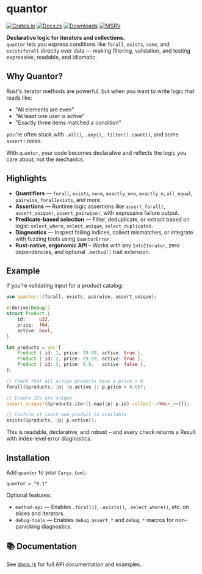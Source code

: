 # quantor
[![Crates.io](https://img.shields.io/crates/v/quantor.svg)](https://crates.io/crates/quantor)
[![Docs.rs](https://docs.rs/quantor/badge.svg)](https://docs.rs/quantor)
[![Downloads](https://img.shields.io/crates/d/quantor.svg)](https://crates.io/crates/quantor)
[![MSRV](https://img.shields.io/badge/MSRV-1.58.1+-blue)](https://github.com/nervousnullptr/quantor#msrv)

**Declarative logic for iterators and collections.**  
`quantor` lets you express conditions like `forall`, `exists`, `none`, and `existsforall` directly over data — making filtering, validation, and testing expressive, readable, and idiomatic.

## Why Quantor?

Rust's iterator methods are powerful, but when you want to write logic that reads like:

- "All elements are even"
- "At least one user is active"
- "Exactly three items matched a condition"

you're often stuck with `.all()`, `.any()`, `.filter().count()`, and some `assert!` noise.

With `quantor`, your code becomes declarative and reflects the logic you care about, not the mechanics.

## Highlights

- **Quantifiers** — `forall`, `exists`, `none`, `exactly_one`, `exactly_n`, `all_equal`, `pairwise`, `forallexists`, and more.
- **Assertions** — Runtime logic assertions like `assert_forall!`, `assert_unique!`, `assert_pairwise!`, with expressive failure output.
- **Predicate-based selection** — Filter, deduplicate, or extract based on logic: `select_where`, `select_unique`, `select_duplicates`.
- **Diagnostics** — Inspect failing indices, collect mismatches, or integrate with fuzzing tools using `QuantorError`.
- **Rust-native, ergonomic API** – Works with any `IntoIterator`, zero dependencies, and optional `.method()` trait extension.

## Example

If you're validating input for a product catalog:

```rust
use quantor::{forall, exists, pairwise, assert_unique};

#[derive(Debug)]
struct Product {
    id:     u32,
    price:  f64,
    active: bool,
}

let products = vec![
    Product { id: 1, price: 19.99, active: true },
    Product { id: 2, price: 29.99, active: true },
    Product { id: 3, price: 0.0,   active: false },
];

// Check that all active products have a price > 0.
forall(&products, |p| !p.active || p.price > 0.0)?;

// Ensure IDs are unique.
assert_unique!(&products.iter().map(|p| p.id).collect::<Vec<_>>());

// Confirm at least one product is available.
exists(&products, |p| p.active)?;
```

This is readable, declarative, and robust – and every check returns a Result with index-level error diagnostics.

## Installation
Add `quantor` to your `Cargo.toml`:
```
quantor = "0.1"
```
Optional features:
* `method-api` — Enables `.forall()`, `.exists()`, `.select_where()`, etc. on slices and iterators.
* `debug-tools` — Enables `debug_assert_*` and `debug_*` macros for non-panicking diagnostics.

## 📚 Documentation

See [docs.rs](https://docs.rs/quantor) for full API documentation and examples.
